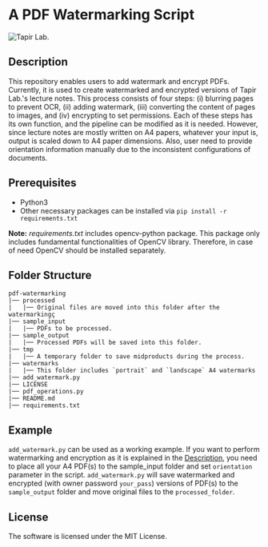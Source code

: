 # A PDF Watermarking Script

![Tapir Lab.](http://tapirlab.com/wp-content/uploads/2020/10/tapir_logo.png)

## Description

This repository enables users to add watermark and encrypt PDFs. Currently, it is used to create watermarked and encrypted versions of Tapir Lab.'s lecture notes. This process consists of four steps: (i) blurring pages to prevent OCR, (ii) adding watermark, (iii) converting the content of pages to images, and (iv) encrypting to set permissions. Each of these steps has its own function, and the pipeline can be modified as it is needed. However, since lecture notes are mostly written on A4 papers, whatever your input is, output is scaled down to A4 paper dimensions. Also, user need to provide orientation information manually due to the inconsistent configurations of documents.

## Prerequisites

* Python3
* Other necessary packages can be installed via `pip install -r requirements.txt`

**Note:**  *requirements.txt* includes opencv-python package. This package only includes fundamental functionalities of OpenCV library. Therefore, in case of need OpenCV should be installed separately.

## Folder Structure

```
pdf-watermarking
|── processed
|   |── Original files are moved into this folder after the watermarkingç
|── sample_input
|   |── PDFs to be processed.
|── sample_output
|   |── Processed PDFs will be saved into this folder.
|── tmp
|   |── A temporary folder to save midproducts during the process.
|── watermarks
|   |── This folder includes `portrait` and `landscape` A4 watermarks
|── add_watermark.py
|── LICENSE
|── pdf_operations.py
|── README.md
|── requirements.txt
```

## Example

`add_watermark.py` can be used as a working example. If you want to perform watermarking and encryption as it is explained in the [Description](#description), you need to place all your A4 PDF(s) to the sample_input folder and set `orientation` parameter in the script. `add_watermark.py` will save watermarked and encrypted (with owner password `your_pass`) versions of PDF(s) to the `sample_output` folder and move original files to the `processed_folder`.

## License

The software is licensed under the MIT License.
